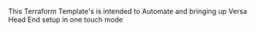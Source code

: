 This Terraform Template's is intended to Automate and bringing up Versa Head End setup in one touch mode
